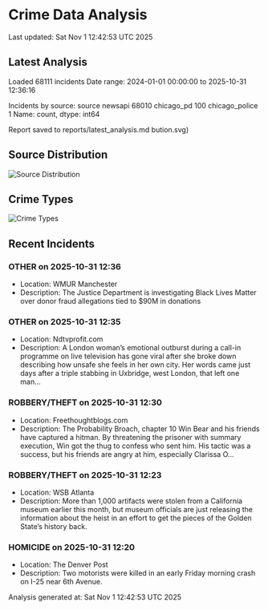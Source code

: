 # Crime Data Analysis
Last updated: Sat Nov  1 12:42:53 UTC 2025

## Latest Analysis

Loaded 68111 incidents
Date range: 2024-01-01 00:00:00 to 2025-10-31 12:36:16

Incidents by source:
source
newsapi           68010
chicago_pd          100
chicago_police        1
Name: count, dtype: int64

Report saved to reports/latest_analysis.md
bution.svg)

## Source Distribution
![Source Distribution](images/source_distribution.svg)

## Crime Types
![Crime Types](images/crime_types.svg)

## Recent Incidents

### OTHER on 2025-10-31 12:36
- Location: WMUR Manchester
- Description: The Justice Department is investigating Black Lives Matter over donor fraud allegations tied to $90M in donations


### OTHER on 2025-10-31 12:35
- Location: Ndtvprofit.com
- Description: A London woman’s emotional outburst during a call-in programme on live television has gone viral after she broke down describing how unsafe she feels in her own city. Her words came just days after a triple stabbing in Uxbridge, west London, that left one man…


### ROBBERY/THEFT on 2025-10-31 12:30
- Location: Freethoughtblogs.com
- Description: The Probability Broach, chapter 10 Win Bear and his friends have captured a hitman. By threatening the prisoner with summary execution, Win got the thug to confess who sent him. His tactic was a success, but his friends are angry at him, especially Clarissa O…


### ROBBERY/THEFT on 2025-10-31 12:23
- Location: WSB Atlanta
- Description: More than 1,000 artifacts were stolen from a California museum earlier this month, but museum officials are just releasing the information about the heist in an effort to get the pieces of the Golden State’s history back.


### HOMICIDE on 2025-10-31 12:20
- Location: The Denver Post
- Description: Two motorists were killed in an early Friday morning crash on I-25 near 6th Avenue.

Analysis generated at: Sat Nov  1 12:42:53 UTC 2025
